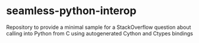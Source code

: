 # seamless-python-interop
Repository to provide a minimal sample for a StackOverflow question about calling into Python from C using autogenerated Cython and Ctypes bindings
